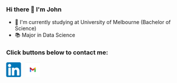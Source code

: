 ### Hi there 👋 I'm John
- 📕 I'm currently studying at University of Melbourne (Bachelor of Science)
- 📚 Major in Data Science
### Click buttons below to contact me:
[<img alt="alt_text" width="40px" src="image/linkin.png" />](https://www.linkedin.com/in/huan-zhang-741b1820a/) &nbsp;
[<img alt="alt_text" width="40px" src="image/gmail.png" />](hz140319@gmail.com)  &nbsp;


<!--
**zhh1212/zhh1212** is a ✨ _special_ ✨ repository becau
**zhh1212/zhh1212** is a ✨ _special_ ✨ repository because its `README.md` (this file) appears on your GitHub profile.

Here are some ideas to get you started:
- 📕 I'm studying at University of Melbourne (Bachelor of Science)
- 🌱 I’m currently major in Data Science
- 👯 I’m looking to collaborate on ...
- 🤔 I’m looking for help with ...
- 💬 Ask me about ...
- 📫 How to reach me: ...
- 😄 Pronouns: ...
- ⚡ Fun fact: ...
-->
